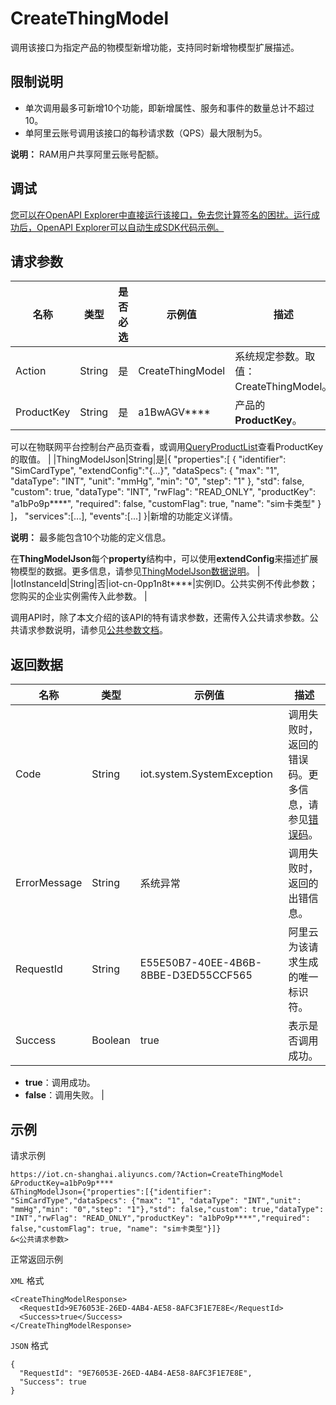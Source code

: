 # CreateThingModel

调用该接口为指定产品的物模型新增功能，支持同时新增物模型扩展描述。

## 限制说明

-   单次调用最多可新增10个功能，即新增属性、服务和事件的数量总计不超过10。
-   单阿里云账号调用该接口的每秒请求数（QPS）最大限制为5。

**说明：** RAM用户共享阿里云账号配额。


## 调试

[您可以在OpenAPI Explorer中直接运行该接口，免去您计算签名的困扰。运行成功后，OpenAPI Explorer可以自动生成SDK代码示例。](https://api.aliyun.com/#product=Iot&api=CreateThingModel&type=RPC&version=2018-01-20)

## 请求参数

|名称|类型|是否必选|示例值|描述|
|--|--|----|---|--|
|Action|String|是|CreateThingModel|系统规定参数。取值：CreateThingModel。 |
|ProductKey|String|是|a1BwAGV\*\*\*\*|产品的**ProductKey**。

 可以在物联网平台控制台产品页查看，或调用[QueryProductList](~~69271~~)查看ProductKey的取值。 |
|ThingModelJson|String|是|\{ "properties":\[ \{ "identifier": "SimCardType", "extendConfig":"\{...\}", "dataSpecs": \{ "max": "1", "dataType": "INT", "unit": "mmHg", "min": "0", "step": "1" \}, "std": false, "custom": true, "dataType": "INT", "rwFlag": "READ\_ONLY", "productKey": "a1bPo9p\*\*\*\*", "required": false, "customFlag": true, "name": "sim卡类型" \} \]， "services":\[...\], "events":\[...\] \}|新增的功能定义详情。

 **说明：** 最多能包含10个功能的定义信息。

 在**ThingModelJson**每个**property**结构中，可以使用**extendConfig**来描述扩展物模型的数据。更多信息，请参见[ThingModelJson数据说明](~~150457~~)。 |
|IotInstanceId|String|否|iot-cn-0pp1n8t\*\*\*\*|实例ID。公共实例不传此参数；您购买的企业实例需传入此参数。 |

调用API时，除了本文介绍的该API的特有请求参数，还需传入公共请求参数。公共请求参数说明，请参见[公共参数文档](~~30561~~)。

## 返回数据

|名称|类型|示例值|描述|
|--|--|---|--|
|Code|String|iot.system.SystemException|调用失败时，返回的错误码。更多信息，请参见[错误码](~~87387~~)。 |
|ErrorMessage|String|系统异常|调用失败时，返回的出错信息。 |
|RequestId|String|E55E50B7-40EE-4B6B-8BBE-D3ED55CCF565|阿里云为该请求生成的唯一标识符。 |
|Success|Boolean|true|表示是否调用成功。

 -   **true**：调用成功。
-   **false**：调用失败。 |

## 示例

请求示例

```
https://iot.cn-shanghai.aliyuncs.com/?Action=CreateThingModel
&ProductKey=a1bPo9p****
&ThingModelJson={"properties":[{"identifier": "SimCardType","dataSpecs": {"max": "1", "dataType": "INT","unit": "mmHg","min": "0","step": "1"},"std": false,"custom": true,"dataType": "INT","rwFlag": "READ_ONLY","productKey": "a1bPo9p****","required": false,"customFlag": true, "name": "sim卡类型"}]}
&<公共请求参数>
```

正常返回示例

`XML` 格式

```
<CreateThingModelResponse>
  <RequestId>9E76053E-26ED-4AB4-AE58-8AFC3F1E7E8E</RequestId>
  <Success>true</Success>
</CreateThingModelResponse>
```

`JSON` 格式

```
{
  "RequestId": "9E76053E-26ED-4AB4-AE58-8AFC3F1E7E8E",
  "Success": true
}
```

